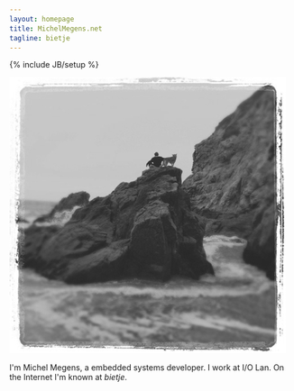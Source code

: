 ```yaml
---
layout: homepage
title: MichelMegens.net
tagline: bietje
---
```

{% include JB/setup %}

<img src='assets/img/dat-beach.jpg' />
<p>I'm Michel Megens, a embedded systems developer. I work at I/O Lan. On the Internet I'm known at <i>bietje</i>.</p>


